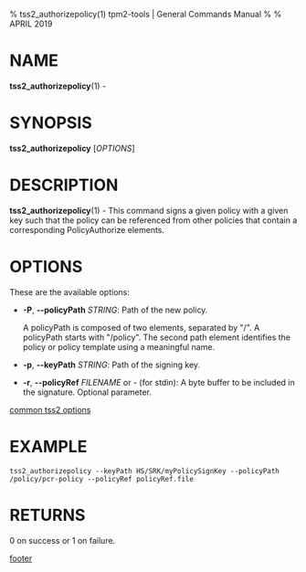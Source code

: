 % tss2_authorizepolicy(1) tpm2-tools | General Commands Manual
%
% APRIL 2019

# NAME

**tss2_authorizepolicy**(1) -

# SYNOPSIS

**tss2_authorizepolicy** [*OPTIONS*]

# DESCRIPTION

**tss2_authorizepolicy**(1) - This command signs a given policy with a given key such that the policy can be referenced from other policies that contain a corresponding PolicyAuthorize elements.

# OPTIONS

These are the available options:

  * **-P**, **\--policyPath** _STRING_:
    Path of the new policy.

    A policyPath is composed of two elements, separated by "/". A policyPath
    starts with "/policy". The second path element identifies the policy
    or policy template using a meaningful name.

  * **-p**, **\--keyPath** _STRING_:
    Path of the signing key.

  * **-r**, **\--policyRef** _FILENAME_ or _-_ (for stdin):
    A byte buffer to be included in the signature. Optional parameter.

[common tss2 options](common/tss2-options.md)

# EXAMPLE
```
tss2_authorizepolicy --keyPath HS/SRK/myPolicySignKey --policyPath /policy/pcr-policy --policyRef policyRef.file
```

# RETURNS

0 on success or 1 on failure.

[footer](common/footer.md)
